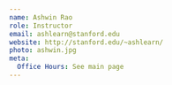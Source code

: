 ```yaml
---
name: Ashwin Rao
role: Instructor
email: ashlearn@stanford.edu
website: http://stanford.edu/~ashlearn/
photo: ashwin.jpg
meta:
  Office Hours: See main page
---
```


<!---
[Schedule an appointment](#){: .btn .btn-outline }
-->

